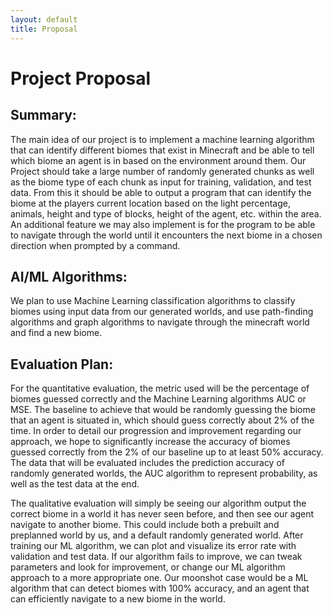 ```yaml
---
layout: default
title: Proposal
---
```

Project Proposal
========

## Summary:
The main idea of our project is to implement a machine learning algorithm that can identify different biomes that exist in Minecraft and be able to tell which biome an agent is in based on the environment around them. Our Project should take a large number of randomly generated chunks as well as the biome type of each chunk as input for training, validation, and test data. From this it should be able to output a program that can identify the biome at the players current location based on the light percentage, animals, height and type of blocks, height of the agent, etc. within the area. An additional feature we may also implement is for the program to be able to navigate through the world until it encounters the next biome in a chosen direction when prompted by a command.

## AI/ML Algorithms:
We plan to use Machine Learning classification algorithms to classify biomes using input data from our generated worlds, and use path-finding algorithms and graph algorithms to navigate through the minecraft world and find a new biome.

## Evaluation Plan:
For the quantitative evaluation, the metric used will be the percentage of biomes guessed correctly and the Machine Learning algorithms AUC or MSE. The baseline to achieve that would be randomly guessing the biome that an agent is situated in, which should guess correctly about 2% of the time. In order to detail our progression and improvement regarding our approach, we hope to significantly increase the accuracy of biomes guessed correctly from the 2% of our baseline up to at least 50% accuracy. The data that will be evaluated includes the prediction accuracy of randomly generated worlds, the AUC algorithm to represent probability, as well as the test data at the end. 

The qualitative evaluation will simply be seeing our algorithm output the correct biome in a world it has never seen before, and then see our agent navigate to another biome. This could include both a prebuilt and preplanned world by us, and a default randomly generated world. After training our ML algorithm, we can plot and visualize its error rate with validation and test data. If our algorithm fails to improve, we can tweak parameters and look for improvement, or change our ML algorithm approach to a more appropriate one. Our moonshot case would be a ML algorithm that can detect biomes with 100% accuracy, and an agent that can efficiently navigate to a new biome in the world.
